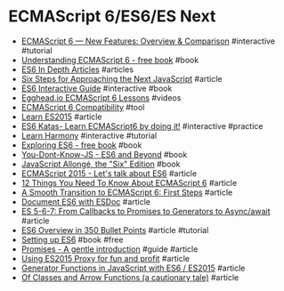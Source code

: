 # ECMAScript 6/ES6/ES Next

- [ECMAScript 6 — New Features: Overview & Comparison](http://es6-features.org) #interactive #tutorial
- [Understanding ECMAScript 6 - free book](https://leanpub.com/understandinges6) #book
- [ES6 In Depth Articles](https://hacks.mozilla.org/category/es6-in-depth) #articles
- [Six Steps for Approaching the Next JavaScript](http://developer.telerik.com/featured/six-steps-for-approaching-the-next-javascript) #article
- [ES6 Interactive Guide](http://projects.formidablelabs.com/es6-interactive-guide) #interactive #book
- [Egghead.io ECMAScript 6 Lessons](https://egghead.io/technologies/es6) #videos
- [ECMAScript 6 Compatibility](http://kangax.github.io/compat-table/es6) #tool
- [Learn ES2015](https://babeljs.io/docs/learn-es2015) #article
- [ES6 Katas- Learn ECMAScript6 by doing it!](http://es6katas.org) #interactive #practice
- [Learn Harmony](http://learnharmony.org) #interactive #tutorial
- [Exploring ES6 - free book](http://exploringjs.com/es6) #book
- [You-Dont-Know-JS - ES6 and Beyond](https://github.com/getify/You-Dont-Know-JS/tree/master/es6%20%26%20beyond) #book
- [JavaScript Allongé, the "Six" Edition](https://leanpub.com/javascriptallongesix) #book
- [ECMAScript 2015 - Let's talk about ES6](https://medium.com/ecmascript-2015) #article
- [12 Things You Need To Know About ECMAScript 6](https://medium.com/@victorleungtw/12-things-you-need-to-know-about-ecmascript-6-31ae1589e47c) #article
- [A Smooth Transition to ECMAScript 6: First Steps](https://blog.engineyard.com/2015/smooth-transition-ecmascript-6-integration) #article
- [Document ES6 with ESDoc](http://jonathancreamer.com/document-es6-with-esdoc) #article
- [ES 5-6-7: From Callbacks to Promises to Generators to Async/await](https://medium.com/@rdsubhas/es6-from-callbacks-to-promises-to-generators-87f1c0cd8f2e) #article
- [ES6 Overview in 350 Bullet Points](https://ponyfoo.com/articles/es6) #article #tutorial
- [Setting up ES6](https://leanpub.com/setting-up-es6/) #book #free
- [Promises - A gentle introduction](http://bytearcher.com/articles/es6-promise-then-beginner-tutorial/) #guide #article
- [Using ES2015 Proxy for fun and profit](https://snyk.io/blog/using-es2015-proxy-for-fun-and-profit/?utm_source=javascriptweekly&utm_medium=email) #article
- [Generator Functions in JavaScript with ES6 / ES2015](https://alligator.io/js/generator-functions-es6/) #article
- [Of Classes and Arrow Functions (a cautionary tale)](https://javascriptweblog.wordpress.com/2015/11/02/of-classes-and-arrow-functions-a-cautionary-tale/) #article